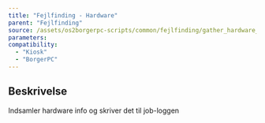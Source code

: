 ```yaml
---
title: "Fejlfinding - Hardware"
parent: "Fejlfinding"
source: /assets/os2borgerpc-scripts/common/fejlfinding/gather_hardware_info.sh
parameters:
compatibility:
  - "Kiosk"
  - "BorgerPC"
---
```


## Beskrivelse
Indsamler hardware info og skriver det til job-loggen

